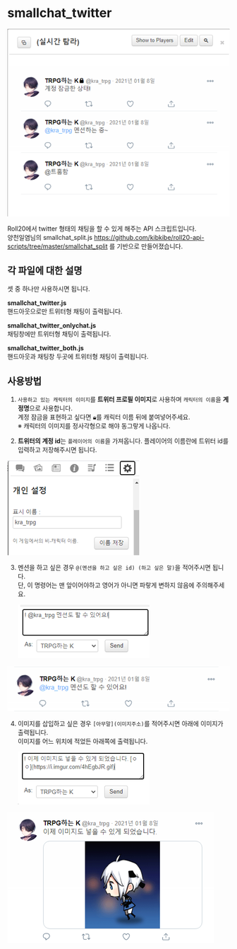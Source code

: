 # smallchat_twitter

![ㅇㅇ](./images/twitter_chat_1.png)  

Roll20에서 twitter 형태의 채팅을 할 수 있게 해주는 API 스크립트입니다.  
양천일염님의 smallchat_split.js https://github.com/kibkibe/roll20-api-scripts/tree/master/smallchat_split 를 기반으로 만들어졌습니다.    

## 각 파일에 대한 설명
셋 중 하나만 사용하시면 됩니다.  

**smallchat_twitter.js**   
핸드아웃으로만 트위터형 채팅이 출력됩니다.

**smallchat_twitter_onlychat.js**  
채팅창에만 트위터형 채팅이 출력됩니다.

**smallchat_twitter_both.js**  
핸드아웃과 채팅창 두곳에 트위터형 채팅이 출력됩니다.


## 사용방법
1. `사용하고 있는 캐릭터의 이미지`를 **트위터 프로필 이미지**로 사용하며 `캐릭터의 이름`을 **계정명**으로 사용합니다.<br> 계정 잠금을 표현하고 싶다면 🔒︎를 캐릭터 이름 뒤에 붙여넣어주세요.  
※ 캐릭터의 이미지를 정사각형으로 해야 동그랗게 나옵니다.


2. **트위터의 계정 id**는 `플레이어의 이름`을 가져옵니다. 플레이어의 이름란에 트위터 id를 입력하고 저장해주시면 됩니다.  

![ㅇㅇ](./images/twitter_chat_2.png)  

3. 멘션을 하고 싶은 경우  `@(멘션을 하고 싶은 id) (하고 싶은 말)`을 적어주시면 됩니다.<br>단, 이 명령어는 맨 앞이어야하고 영어가 아니면 파랗게 변하지 않음에 주의해주세요.  

    ![ㅇㅇ](./images/twitter_chat_3.png)  
 
 ![ㅇㅇ](./images/twitter_chat_4.png)  

4. 이미지를 삽입하고 싶은 경우  `[아무말](이미지주소)`를 적어주시면 아래에 이미지가 출력됩니다.  
이미지를 어느 위치에 적었든 아래쪽에 출력됩니다.  

   ![ㅇㅇ](./images/twitter_chat_5.png)  

![ㅇㅇ](./images/twitter_chat_6.png)  
